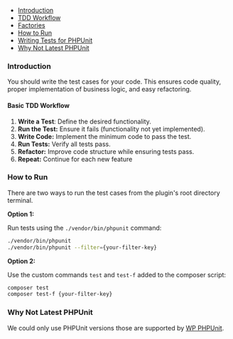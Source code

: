 - [Introduction](#introduction)
- [TDD Workflow](#basic-tdd-workflow)
- [Factories](./factories.md)
- [How to Run](#how-to-run)
- [Writing Tests for PHPUnit](https://docs.phpunit.de/en/9.6/writing-tests-for-phpunit.html)
- [Why Not Latest PHPUnit](#why-not-latest-phpunit)

### Introduction
You should write the test cases for your code. This ensures code quality, proper implementation of business logic, and easy refactoring.

#### Basic TDD Workflow

1. __Write a Test__: Define the desired functionality.
2. __Run the Test:__ Ensure it fails (functionality not yet implemented).
3. __Write Code:__ Implement the minimum code to pass the test.
4. __Run Tests:__ Verify all tests pass.
5. __Refactor:__ Improve code structure while ensuring tests pass.
6. __Repeat:__ Continue for each new feature

### How to Run
There are two ways to run the test cases from the plugin's root directory terminal.

__Option 1:__

Run tests using the `./vendor/bin/phpunit` command:

```bash
./vendor/bin/phpunit
./vendor/bin/phpunit --filter={your-filter-key}
```

__Option 2:__

Use the custom commands `test` and `test-f` added to the composer script:

```bash
composer test
composer test-f {your-filter-key}
```

### Why Not Latest PHPUnit

We could only use PHPUnit versions those are supported by [WP PHPUnit](https://github.com/wp-phpunit/docs?tab=readme-ov-file#phpunit-compatibility).
